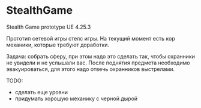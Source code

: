 # StealthGame
Stealth Game prototype
UE 4.25.3

Прототип сетевой игры стелс игры. На текущий момент есть кор механики, которые требуют доработки.

Задача: собрать сферу, при этом надо это сделать так, чтобы охранники не увидели и не услышали вас. После поднятия предмета необходимо эвакуироваться, для этого надо отвечь охранников выстрелами.

TODO: 
- сделать еще уровни
- придумать хорошую механику с черной дырой



